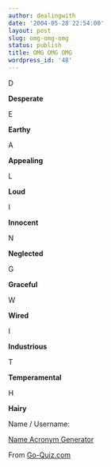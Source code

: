 ```yaml
---
author: dealingwith
date: '2004-05-28 22:54:00'
layout: post
slug: omg-omg-omg
status: publish
title: OMG OMG OMG
wordpress_id: '48'
---
```


D

**Desperate**

E

**Earthy**

A

**Appealing**

L

**Loud**

I

**Innocent**

N

**Neglected**

G

**Graceful**

W

**Wired**

I

**Industrious**

T

**Temperamental**

H

**Hairy**


Name / Username:


[Name Acronym Generator][1]

From [Go-Quiz.com][2]

   [1]: http://www.go-quiz.com/acronym/acronym.php

   [2]: http://www.go-quiz.com

